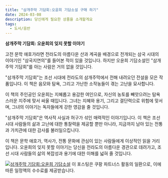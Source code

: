 ```yaml
---
title: "삼개주막 기담회:오윤희 기담소설 구매 하기"
date: 2024-03-08
description: 당신에게 필요한 상품을 소개할게요
tags:
  - 도서/음반
---
```

**삼개주막 기담회: 오윤희의 잊지 못할 이야기**

고전 문학 애호가라면 전라도의 아름다운 산과 계곡을 배경으로 전개되는 삼국 시대의 이야기인 "삼국지연의"를 들어본 적이 있을 것입니다. 하지만 오윤희 기담소설인 "삼개주막 기담회"를 아는 사람은 거의 없을 것입니다.

"삼개주막 기담회"는 조선 시대에 전라도의 삼개주막에서 전해 내려오던 전설을 모은 작품입니다. 이 책은 음모와 탐욕, 그리고 가난한 소작농들이 겪는 고난을 묘사합니다.

이 책의 주인공인 오윤희는 지혜롭고 용감한 여인으로, 자신의 농토를 빼앗으려는 탐욕스러운 지주에 맞서 싸울 때입니다. 그녀는 지혜와 용기, 그리고 결단력으로 위험에 맞서며, 그녀의 이야기는 독자들에게 강한 영감을 줄 것입니다.

"삼개주막 기담회"은 역사적 사실과 허구가 섞인 매력적인 이야기입니다. 이 책은 조선 시대 사람들의 삶과 고난에 대한 통찰력을 제공할 뿐만 아니라, 지금까지 남아 있는 전통과 가치관에 대한 감사를 불러일으킵니다.

이 책은 문학 애호가, 역사가, 전통 문화에 관심이 있는 사람들에게 이상적인 읽을 거리입니다. 오윤희의 잊지 못할 이야기는 당신을 전라도의 아름다운 경관으로 데려가고, 조선 시대 사람들의 삶의 복잡성과 용기에 대한 이해를 넓혀 줄 것입니다.


[![삼개주막 기담회:오윤희 기담소설](https://i.imgur.com/81F7uro.png#center)](https://link.coupang.com/re/AFFSDP?lptag=AF5033054&pageKey=5509233420&itemId=8582622942&vendorItemId=75869932316&traceid=V0-153-614efafb6c1bb41d&requestid=20240308224247859167992031&token=31850C%7CMIXED)
이 포스팅은 쿠팡 파트너스 활동의 일환으로, 이에 따른 일정액의 수수료를 제공받습니다.



